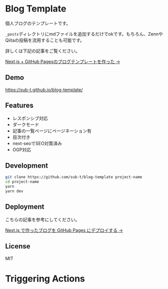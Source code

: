 # Blog Template

個人ブログのテンプレートです。

`_posts`ディレクトリにmdファイルを追加するだけでokです。もちろん、ZennやQiitaの投稿を流用することも可能です。

詳しくは下記の記事をご覧ください。

[Next.js + GitHub Pagesのブログテンプレートを作った →](https://zenn.dev/subt/articles/957bd5d01485e1)

## Demo

https://sub-t.github.io/blog-template/

## Features

- レスポンシブ対応
- ダークモード
- 記事の一覧ページにページネーション有
- 目次付き
- next-seoでSEO対策済み
- OGP対応

## Development

```bash
git clone https://github.com/sub-t/blog-template project-name
cd project-name
yarn
yarn dev
```

## Deployment

こちらの記事を参考にしてください。

[Next.js で作ったブログを GitHub Pages にデプロイする →](https://jamband.github.io/blog/2021/08/deploy-nextjs-app-to-github-pages/)

## License

MIT
# Triggering Actions
